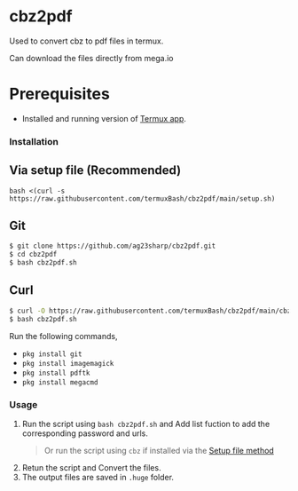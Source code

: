 # cbz2pdf
Used to convert cbz to pdf files in termux.

Can download the files directly from mega.io 

# Prerequisites
* Installed and running version of [Termux app](https://f-droid.org/en/packages/com.termux/).

### Installation

## Via setup file (Recommended)
```
bash <(curl -s https://raw.githubusercontent.com/termuxBash/cbz2pdf/main/setup.sh)
```

## Git
```sh
$ git clone https://github.com/ag23sharp/cbz2pdf.git
$ cd cbz2pdf
$ bash cbz2pdf.sh
```
## Curl
```sh
$ curl -O https://raw.githubusercontent.com/termuxBash/cbz2pdf/main/cbz2pdf.sh
$ bash cbz2pdf.sh
```
Run the following commands,
* `pkg install git`
* `pkg install imagemagick`
* `pkg install pdftk`
* `pkg install megacmd`

### Usage
1. Run the script using `bash cbz2pdf.sh` and Add list fuction to add the corresponding password and urls.
   > Or run the script using `cbz` if installed via the [Setup file method](https://github.com/termuxBash/cbz2pdf/tree/main#via-setup-file-recommended)
3. Retun the script and Convert the files.
4. The output files are saved in `.huge` folder.
